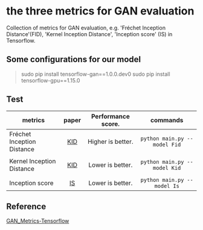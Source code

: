 # the three metrics for GAN evaluation
Collection of metrics for GAN evaluation, e.g. 'Fréchet Inception Distance'(FID), 'Kernel Inception Distance', 'Inception score' (IS) in Tensorflow.

## Some configurations for our model
>sudo pip install tensorflow-gan==1.0.0.dev0  sudo pip install tensorflow-gpu==1.15.0

## Test
| metrics                    | paper                                   | Performance score. | commands                     |
| ----------                 | :-----------:                           | :-----------:      | :-----------:                |
| Fréchet Inception Distance |  [KID](https://arxiv.org/abs/1706.08500)| Higher is better.  | `python main.py --model Fid` |
|                            |                                         |                    |                              |
| Kernel Inception Distance  | [KID](https://arxiv.org/abs/1801.01401) | Lower is better.   | `python main.py --model Kid` |
|                            |                                         |                    |                              |
| Inception score            | [IS](https://arxiv.org/abs/1606.03498)  | Lower is better.   | `python main.py --model Is`  |


## Reference
[GAN_Metrics-Tensorflow](https://github.com/hwalsuklee/tensorflow-generative-model-collections)
